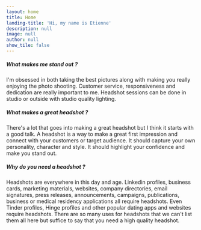 ```yaml
---
layout: home
title: Home
landing-title: 'Hi, my name is Etienne'
description: null
image: null
author: null
show_tile: false
---
```


<h5>What makes me stand out ?</h5>
I'm obsessed in both taking the best pictures along with making you really
enjoying the photo shooting. Customer service, responsiveness and dedication are
really important to me. Headshot sessions can be done in studio or outside with
studio quality lighting.
<h5>What makes a great headshot ?</h5>
There's a lot that goes into making a great headshot but I think it starts with
a good talk. A headshot is a way to make a great first impression and connect
with your customers or target audience. It should capture your own personality,
character and style. It should highlight your confidence and make you stand out.
<h5>Why do you need a headshot ?</h5>
Headshots are everywhere in this day and age. Linkedin profiles, business cards,
marketing materials, websites, company directories, email signatures, press
releases, announcements, campaigns, publications, business or medical residency
applications all require headshots. Even Tinder profiles, Hinge profiles and
other popular dating apps and websites require headshots. There are so many uses
for headshots that we can't list them all here but suffice to say that you need
a high quality headshot.
